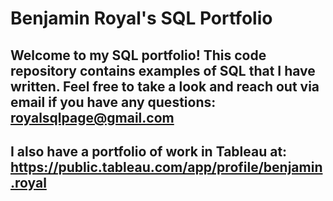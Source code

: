  # Benjamin Royal's SQL Portfolio

## Welcome to my SQL portfolio! This code repository contains examples of SQL that I have written. Feel free to take a look and reach out via email if you have any questions: royalsqlpage@gmail.com

## I also have a portfolio of work in Tableau at: <a target="_blank">https://public.tableau.com/app/profile/benjamin.royal</a>
